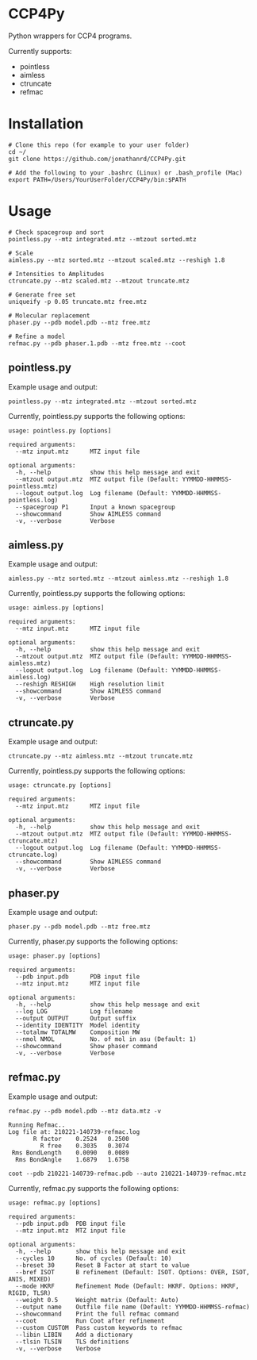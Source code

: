 # CCP4Py
Python wrappers for CCP4 programs.

Currently supports:
- pointless
- aimless
- ctruncate
- refmac

# Installation

```
# Clone this repo (for example to your user folder)
cd ~/
git clone https://github.com/jonathanrd/CCP4Py.git

# Add the following to your .bashrc (Linux) or .bash_profile (Mac)
export PATH=/Users/YourUserFolder/CCP4Py/bin:$PATH
```

# Usage

```
# Check spacegroup and sort
pointless.py --mtz integrated.mtz --mtzout sorted.mtz

# Scale
aimless.py --mtz sorted.mtz --mtzout scaled.mtz --reshigh 1.8

# Intensities to Amplitudes
ctruncate.py --mtz scaled.mtz --mtzout truncate.mtz

# Generate free set
uniqueify -p 0.05 truncate.mtz free.mtz

# Molecular replacement
phaser.py --pdb model.pdb --mtz free.mtz

# Refine a model
refmac.py --pdb phaser.1.pdb --mtz free.mtz --coot
```




## pointless.py
Example usage and output:
```
pointless.py --mtz integrated.mtz --mtzout sorted.mtz
```

Currently, pointless.py supports the following options:
```
usage: pointless.py [options]

required arguments:
  --mtz input.mtz      MTZ input file

optional arguments:
  -h, --help           show this help message and exit
  --mtzout output.mtz  MTZ output file (Default: YYMMDD-HHMMSS-pointless.mtz)
  --logout output.log  Log filename (Default: YYMMDD-HHMMSS-pointless.log)
  --spacegroup P1      Input a known spacegroup
  --showcommand        Show AIMLESS command
  -v, --verbose        Verbose
```




## aimless.py
Example usage and output:
```
aimless.py --mtz sorted.mtz --mtzout aimless.mtz --reshigh 1.8
```
Currently, pointless.py supports the following options:

```
usage: aimless.py [options]

required arguments:
  --mtz input.mtz      MTZ input file

optional arguments:
  -h, --help           show this help message and exit
  --mtzout output.mtz  MTZ output file (Default: YYMMDD-HHMMSS-aimless.mtz)
  --logout output.log  Log filename (Default: YYMMDD-HHMMSS-aimless.log)
  --reshigh RESHIGH    High resolution limit
  --showcommand        Show AIMLESS command
  -v, --verbose        Verbose
```

## ctruncate.py
Example usage and output:
```
ctruncate.py --mtz aimless.mtz --mtzout truncate.mtz
```
Currently, pointless.py supports the following options:

```
usage: ctruncate.py [options]

required arguments:
  --mtz input.mtz      MTZ input file

optional arguments:
  -h, --help           show this help message and exit
  --mtzout output.mtz  MTZ output file (Default: YYMMDD-HHMMSS-ctruncate.mtz)
  --logout output.log  Log filename (Default: YYMMDD-HHMMSS-ctruncate.log)
  --showcommand        Show AIMLESS command
  -v, --verbose        Verbose
```


## phaser.py
Example usage and output:

```
phaser.py --pdb model.pdb --mtz free.mtz
```
Currently, phaser.py supports the following options:
```
usage: phaser.py [options]

required arguments:
  --pdb input.pdb      PDB input file
  --mtz input.mtz      MTZ input file

optional arguments:
  -h, --help           show this help message and exit
  --log LOG            Log filename
  --output OUTPUT      Output suffix
  --identity IDENTITY  Model identity
  --totalmw TOTALMW    Composition MW
  --nmol NMOL          No. of mol in asu (Default: 1)
  --showcommand        Show phaser command
  -v, --verbose        Verbose
```




## refmac.py

Example usage and output:
```
refmac.py --pdb model.pdb --mtz data.mtz -v

Running Refmac..
Log file at: 210221-140739-refmac.log
       R factor    0.2524   0.2500
         R free    0.3035   0.3074
 Rms BondLength    0.0090   0.0089
  Rms BondAngle    1.6879   1.6758

coot --pdb 210221-140739-refmac.pdb --auto 210221-140739-refmac.mtz
```

Currently, refmac.py supports the following options:
```
usage: refmac.py [options]

required arguments:
  --pdb input.pdb  PDB input file
  --mtz input.mtz  MTZ input file

optional arguments:
  -h, --help       show this help message and exit
  --cycles 10      No. of cycles (Default: 10)
  --breset 30      Reset B Factor at start to value
  --bref ISOT      B refinement (Default: ISOT. Options: OVER, ISOT, ANIS, MIXED)
  --mode HKRF      Refinement Mode (Default: HKRF. Options: HKRF, RIGID, TLSR)
  --weight 0.5     Weight matrix (Default: Auto)
  --output name    Outfile file name (Default: YYMMDD-HHMMSS-refmac)
  --showcommand    Print the full refmac command
  --coot           Run Coot after refinement
  --custom CUSTOM  Pass custom keywords to refmac
  --libin LIBIN    Add a dictionary
  --tlsin TLSIN    TLS definitions
  -v, --verbose    Verbose
```
